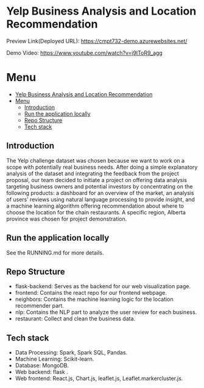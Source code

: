 # Yelp Business Analysis and Location Recommendation

Preview Link(Deployed URL): https://cmpt732-demo.azurewebsites.net/

Demo Video: https://www.youtube.com/watch?v=j9IToR9_agg

# Menu
- [Yelp Business Analysis and Location Recommendation](#yelp-business-analysis-and-location-recommendation)
- [Menu](#menu)
  - [Introduction](#introduction)
  - [Run the application locally](#run-the-application-locally)
  - [Repo Structure](#repo-structure)
  - [Tech stack](#tech-stack)


## Introduction
The Yelp challenge dataset was chosen because we want to work on a scope with potentially real business needs. After doing a simple explanatory analysis of the dataset and integrating the feedback from the project proposal, our team decided to initiate a project on offering data analysis targeting business owners and potential investors by concentrating on the following products: a dashboard for an overview of the market,  an analysis of users’ reviews using natural language processing to provide insight, and a machine learning algorithm offering recommendation about where to choose the location for the chain restaurants. A specific region, Alberta province was chosen for project demonstration.

## Run the application locally
See the RUNNING.md for more details.

## Repo Structure
- flask-backend: Serves as the backend for our web visualization page.
- frontend: Contains the react repo for our frontend webpage.
- neighbors: Contains the machine learning logic for the location recommender part.
- nlp: Contains the NLP part to analyze the user review for each business.
- restaurant: Collect and clean the business data.

## Tech stack
- Data Processing: Spark, Spark SQL, Pandas.
- Machine Learning: Scikit-learn.
- Database: MongoDB.
- Web backend: flask .
- Web frontend: React.js, Chart.js, leaflet.js, Leaflet.markercluster.js.




